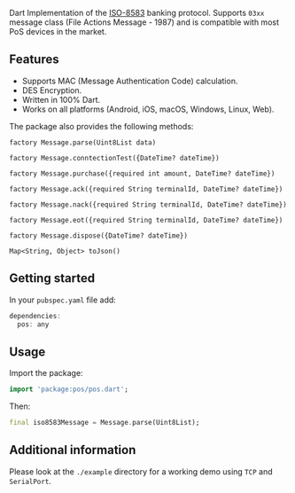 Dart Implementation of the [ISO-8583](https://en.wikipedia.org/wiki/ISO_8583) banking protocol. Supports `03xx` message class (File Actions Message - 1987) and is compatible with most PoS devices in the market.

## Features

* Supports MAC (Message Authentication Code) calculation.
* DES Encryption.
* Written in 100% Dart.
* Works on all platforms (Android, iOS, macOS, Windows, Linux, Web).

The package also provides the following methods:

```
factory Message.parse(Uint8List data)
```

```
factory Message.conntectionTest({DateTime? dateTime})
```

```
factory Message.purchase({required int amount, DateTime? dateTime})
```

```
factory Message.ack({required String terminalId, DateTime? dateTime})
```

```
factory Message.nack({required String terminalId, DateTime? dateTime})
```

```
factory Message.eot({required String terminalId, DateTime? dateTime})
```

```
factory Message.dispose({DateTime? dateTime})
```

```
Map<String, Object> toJson()
```

## Getting started

In your `pubspec.yaml` file add:

```dart
dependencies:
  pos: any
```

## Usage

Import the package:

```dart
import 'package:pos/pos.dart';
```

Then:

```dart
final iso8583Message = Message.parse(Uint8List);
```

## Additional information

Please look at the `./example` directory for a working demo using `TCP` and `SerialPort`.
